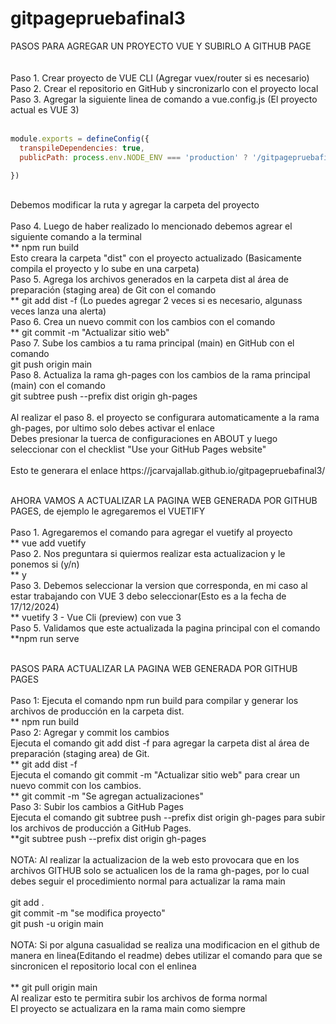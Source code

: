 # gitpagepruebafinal3
PASOS PARA AGREGAR UN PROYECTO VUE Y SUBIRLO A GITHUB PAGE
<br/>
<br/>
<br/>
Paso 1. Crear proyecto de VUE CLI (Agregar vuex/router si es necesario)
<br/>
Paso 2. Crear el repositorio en GitHub y sincronizarlo con el proyecto local
<br/>
Paso 3. Agregar la siguiente linea de comando a vue.config.js (El proyecto actual es VUE 3)
<br/>
<br/>
```javascript
module.exports = defineConfig({
  transpileDependencies: true,
  publicPath: process.env.NODE_ENV === 'production' ? '/gitpagepruebafinal3/' : '/'

})
```
<br/>
Debemos modificar la ruta y agregar la carpeta del proyecto
<br/>
<br/>
Paso 4. Luego de haber realizado lo mencionado debemos agrear el siguiente comando a la terminal
<br/>
**  npm run build
<br/>
Esto creara la carpeta "dist" con el proyecto actualizado (Basicamente compila el proyecto y lo sube en una carpeta)
<br/>
Paso 5. Agrega los archivos generados en la carpeta dist al área de preparación (staging area) de Git con el comando 
<br/>
**  git add dist -f (Lo puedes agregar 2 veces si es necesario, algunass veces lanza una alerta)
<br/>
Paso 6. Crea un nuevo commit con los cambios con el comando 
<br/>
**  git commit -m "Actualizar sitio web"
<br/>
Paso 7. Sube los cambios a tu rama principal (main) en GitHub con el comando 
<br/>
git push origin main
<br/>
Paso 8. Actualiza la rama gh-pages con los cambios de la rama principal (main) con el comando 
<br/>
git subtree push --prefix dist origin gh-pages
<br/>
<br/>
Al realizar el paso 8. el proyecto se configurara automaticamente a la rama gh-pages, por ultimo solo debes activar el enlace
<br/>
Debes presionar la tuerca de configuraciones en ABOUT y luego seleccionar con el checklist "Use your GitHub Pages website"
<br/>
<br/>
Esto te generara el enlace https://jcarvajallab.github.io/gitpagepruebafinal3/
<br/>
<br/>

AHORA VAMOS A ACTUALIZAR LA PAGINA WEB GENERADA POR GITHUB PAGES, de ejemplo le agregaremos el VUETIFY
<br/>
<br/>
Paso 1. Agregaremos el comando para agregar el vuetify al proyecto
<br/>
** vue add vuetify
<br/>
Paso 2. Nos preguntara si quiermos realizar esta actualizacion y le ponemos si (y/n)
<br/>
** y
<br/>
Paso 3. Debemos seleccionar la version que corresponda, en mi caso al estar trabajando con VUE 3 debo seleccionar(Esto es a la fecha de 17/12/2024)
<br/>
** vuetify 3 - Vue Cli (preview) con vue 3
<br/>
Paso 5. Validamos que este actualizada la pagina principal con el comando 
<br/>
**npm run serve
<br/>
<br/>

PASOS PARA ACTUALIZAR LA PAGINA WEB GENERADA POR GITHUB PAGES
<br/>
<br/>
Paso 1: Ejecuta el comando npm run build para compilar y generar los archivos de producción en la carpeta dist.
<br/>
** npm run build
<br/>
Paso 2: Agregar y commit los cambios
<br/>
Ejecuta el comando git add dist -f para agregar la carpeta dist al área de preparación (staging area) de Git.
<br/>
** git add dist -f
<br/>
Ejecuta el comando git commit -m "Actualizar sitio web" para crear un nuevo commit con los cambios.
<br/>
** git commit -m "Se agregan actualizaciones"
<br/>
Paso 3: Subir los cambios a GitHub Pages
<br/>
Ejecuta el comando git subtree push --prefix dist origin gh-pages para subir los archivos de producción a GitHub Pages.
<br/>
**git subtree push --prefix dist origin gh-pages
<br/>
<br/>
NOTA: Al realizar la actualizacion de la web esto provocara que en los archivos GITHUB solo se actualicen los de la rama gh-pages, por lo cual debes seguir el procedimiento normal para actualizar la rama main 
<br/>
<br/>
git add .
<br/>
git commit -m "se modifica proyecto"
<br/>
git push -u origin main
<br/>
<br/>
NOTA: Si por alguna casualidad se realiza una modificacion en el github de manera en linea(Editando el readme) debes utilizar el comando para que se sincronicen el repositorio local con el enlinea
<br/>
<br/>
** git pull origin main
<br/>
Al realizar esto te permitira subir los archivos de forma normal
<br/>
El proyecto se actualizara en la rama main como siempre
